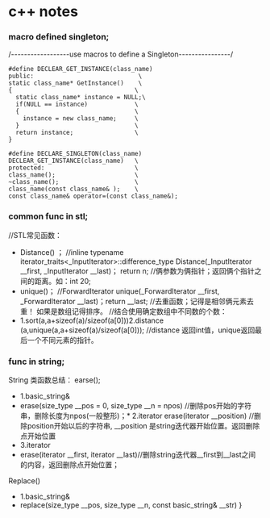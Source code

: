# c++ notes
### macro defined singleton;
/------------------use macros to define a Singleton----------------/    
	
	#define DECLEAR_GET_INSTANCE(class_name)
	public:                             \
	static class_name* GetInstance()    \
	{                                  \
	  static class_name* instance = NULL;\
	  if(NULL == instance)             \
	  {                                \
	    instance = new class_name;     \
	  }                                \
	  return instance;                 \
	}                                   

	#define DECLARE_SINGLETON(class_name)  
    DECLEAR_GET_INSTANCE(class_name)   \
    protected:                         \
    class_name();                      \
    ~class_name();                     \
    class_name(const class_name& );    \
    const class_name& operator=(const class_name&);
       

### common func in stl;

//STL常见函数：
* Distance() ；	//inline typename iterator_traits<_InputIterator>::difference_type Distance(_InputIterator __first, _InputIterator __last)； return n; //俩参数为俩指针；返回俩个指针之间的距离。如：int 20; 
* unique()；	//ForwardIterator     unique(_ForwardIterator __first, _ForwardIterator __last)；return __last; //去重函数；记得是相邻俩元素去重！ 如果是数组记得排序。
//结合使用确定数组中不同数的个数：	
* 1.sort(a,a+sizeof(a)/sizeof(a[0]))2.distance (a,unique(a,a+sizeof(a)/sizeof(a[0]));  //distance 返回int值，unique返回最后一个不同元素的指针。

### func in string;
                                                                       
String 类函数总结：
earse();  
* 1.basic_string&       
* erase(size_type __pos = 0, size_type __n = npos) //删除pos开始的字符串，删除长度为npos(一般整形)；* 2.iterator
erase(iterator __position) //删除position开始以后的字符串, __position 是string迭代器开始位置。返回删除点开始位置
* 3.iterator
* erase(iterator __first, iterator __last)//删除string迭代器__first到__last之间的内容，返回删除点开始位置；
		
Replace()  
* 1.basic_string&
* replace(size_type __pos, size_type __n, const basic_string& __str)
}
